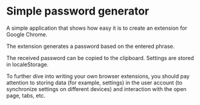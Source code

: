 # Simple password generator

A simple application that shows how easy it is to create an extension for Google Chrome.

The extension generates a password based on the entered phrase.

The received password can be copied to the clipboard. Settings are stored in localeStorage.

To further dive into writing your own browser extensions, you should pay attention to storing data (for example, settings) in the user account (to synchronize settings on different devices) and interaction with the open page, tabs, etc.
